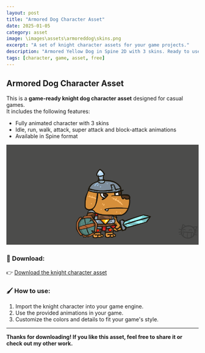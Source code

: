 ```yaml
---
layout: post
title: "Armored Dog Character Asset"
date: 2025-01-05
category: asset
image: \images\assets\armoreddog\skins.png
excerpt: "A set of knight character assets for your game projects."
description: "Armored Yellow Dog in Spine 2D with 3 skins. Ready to use."
tags: [character, game, asset, free]
---
```


## Armored Dog Character Asset

This is a **game-ready knight dog character asset** designed for casual games.  
It includes the following features:

- Fully animated character with 3 skins
- Idle, run, walk, attack, super attack and block-attack animations
- Available in Spine format

![Knight Character](\images\assets\armoreddog\stab.gif)

### 💾 **Download:**

👉 [Download the knight character asset](https://akylrum.gumroad.com/l/TcvpG)  


### 🖌️ **How to use:**

1. Import the knight character into your game engine.
2. Use the provided animations in your game.
3. Customize the colors and details to fit your game's style.

---

**Thanks for downloading! If you like this asset, feel free to share it or check out my other work.**
